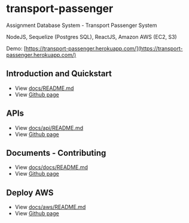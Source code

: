 # transport-passenger

Assignment Database System - Transport Passenger System

NodeJS, Sequelize (Postgres SQL), ReactJS, Amazon AWS (EC2, S3)

Demo: [https://transport-passenger.herokuapp.com/](https://transport-passenger.herokuapp.com/)


## Introduction and Quickstart
+ View [docs/README.md](https://github.com/huynhsamha/transport-passenger/blob/master/docs/README.md)
+ View [Github page](https://huynhsamha.github.io/transport-passenger/)


## APIs
+ View [docs/api/README.md](https://github.com/huynhsamha/transport-passenger/blob/master/docs/api/README.md)
+ View [Github page](https://huynhsamha.github.io/transport-passenger/api/)


## Documents - Contributing
+ View [docs/docs/README.md](https://github.com/huynhsamha/transport-passenger/blob/master/docs/docs/README.md)
+ View [Github page](https://huynhsamha.github.io/transport-passenger/docs/)


## Deploy AWS
+ View [docs/aws/README.md](https://github.com/huynhsamha/transport-passenger/blob/master/docs/aws/README.md)
+ View [Github page](https://huynhsamha.github.io/transport-passenger/aws/)
